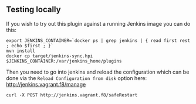 ## Testing locally

If you wish to try out this plugin against a running Jenkins image you can do this:

    export JENKINS_CONTAINER=`docker ps | grep jenkins | { read first rest ; echo $first ; }`
    mvn install
    docker cp target/jenkins-sync.hpi $JENKINS_CONTAINER:/var/jenkins_home/plugins    

    
Then you need to go into jenkins and reload the configuration which can be done via the `Reload Configuration from disk` option here: http://jenkins.vagrant.f8/manage

    curl -X POST http://jenkins.vagrant.f8/safeRestart